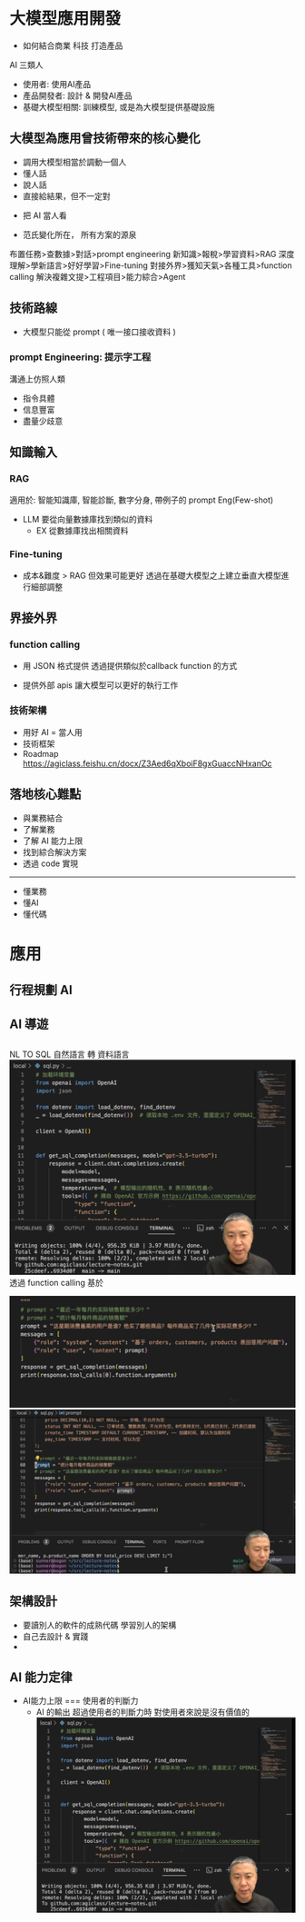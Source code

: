 # 大模型應用開發

- 如何結合商業 科技 打造產品

AI 三類人
- 使用者: 使用AI產品
- 產品開發者: 設計 & 開發AI產品
- 基礎大模型相關: 訓練模型, 或是為大模型提供基礎設施


## 大模型為應用曾技術帶來的核心變化
- 調用大模型相當於調動一個人
- 懂人話
- 說人話
- 直接給結果，但不一定對

* 把 AI 當人看
- 范氏變化所在， 所有方案的源泉

布置任務>查數據>對話>prompt engineering
新知識>報稅>學習資料>RAG
深度理解>學新語言>好好學習>Fine-tuning
對接外界>獲知天氣>各種工具>function calling
解決複雜文提>工程項目>能力綜合>Agent

## 技術路線
* 大模型只能從 prompt ( 唯一接口接收資料 )

### prompt Engineering: 提示字工程
溝通上仿照人類
- 指令具體
- 信息豐富
- 盡量少歧意

## 知識輸入
### RAG
適用於: 智能知識庫, 智能診斷, 數字分身, 帶例子的 prompt Eng(Few-shot)
- LLM 要從向量數據庫找到類似的資料
    - EX 從數據庫找出相關資料

### Fine-tuning
- 成本&難度 > RAG 但效果可能更好
透過在基礎大模型之上建立垂直大模型進行細部調整

## 界接外界
### function calling
* 用 JSON 格式提供
透過提供類似於callback function 的方式
- 提供外部 apis 讓大模型可以更好的執行工作

### 技術架構


- 用好 AI = 當人用
- 技術框架
- Roadmap
https://agiclass.feishu.cn/docx/Z3Aed6qXboiF8gxGuaccNHxanOc

## 落地核心難點
- 與業務結合
- 了解業務
- 了解 AI 能力上限
- 找到綜合解決方案
- 透過 code 實現

-----
- 懂業務
- 懂AI
- 懂代碼

# 應用
## 行程規劃 AI 
## AI 導遊   

##
NL TO SQL 自然語言 轉 資料語言
![alt text](image.png)
透過 function calling 基於

![alt text](image-1.png)
![alt text](image-2.png)

## 架構設計
- 要讀別人的軟件的成熟代碼 學習別人的架構
- 自己去設計 & 實踐
- 

## AI 能力定律
- AI能力上限 === 使用者的判斷力
    - AI 的輸出 超過使用者的判斷力時 對使用者來說是沒有價值的
![alt text](image-3.png)